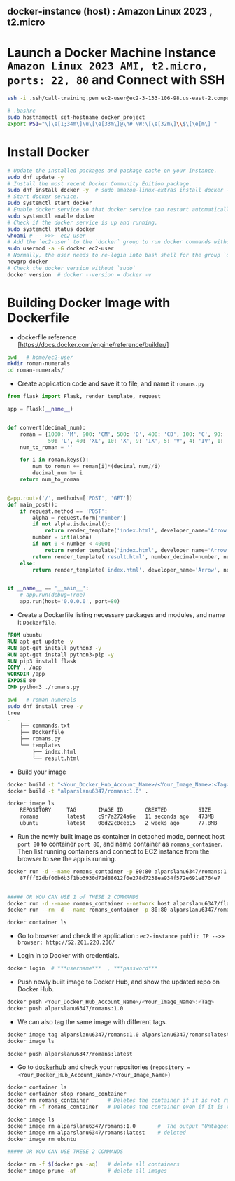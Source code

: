 ## docker-instance (host) : Amazon Linux 2023 , t2.micro ###

# Launch a Docker Machine Instance `Amazon Linux 2023 AMI, t2.micro, ports: 22, 80`  and Connect with SSH

```bash
ssh -i .ssh/call-training.pem ec2-user@ec2-3-133-106-98.us-east-2.compute.amazonaws.com

# .bashrc
sudo hostnamectl set-hostname docker_project
export PS1="\[\e[1;34m\]\u\[\e[33m\]@\h# \W:\[\e[32m\]\\$\[\e[m\] "
```

# Install Docker

```bash
# Update the installed packages and package cache on your instance.
sudo dnf update -y
# Install the most recent Docker Community Edition package.
sudo dnf install docker -y  # sudo amazon-linux-extras install docker -y
# Start docker service.
sudo systemctl start docker
# Enable docker service so that docker service can restart automatically after reboots.
sudo systemctl enable docker
# Check if the docker service is up and running.
sudo systemctl status docker
whoami # --->>>  ec2-user
# Add the `ec2-user` to the `docker` group to run docker commands without using `sudo`
sudo usermod -a -G docker ec2-user
# Normally, the user needs to re-login into bash shell for the group `docker` to be effective, but `newgrp` command can be used activate `docker` group for `ec2-user`, not to re-login into bash shell.
newgrp docker
# Check the docker version without `sudo`
docker version  # docker --version = docker -v
```

# Building Docker Image with Dockerfile

- dockerfile reference
[https://docs.docker.com/engine/reference/builder/]

```bash (home/ec2-user)
pwd   # home/ec2-user
mkdir roman-numerals
cd roman-numerals/
```

- Create application code and save it to file, and name it `romans.py`

```py (romans.py)
from flask import Flask, render_template, request

app = Flask(__name__)


def convert(decimal_num):
    roman = {1000: 'M', 900: 'CM', 500: 'D', 400: 'CD', 100: 'C', 90: 'XC',
             50: 'L', 40: 'XL', 10: 'X', 9: 'IX', 5: 'V', 4: 'IV', 1: 'I'}
    num_to_roman = ''

    for i in roman.keys():
        num_to_roman += roman[i]*(decimal_num//i)
        decimal_num %= i
    return num_to_roman


@app.route('/', methods=['POST', 'GET'])
def main_post():
    if request.method == 'POST':
        alpha = request.form['number']
        if not alpha.isdecimal():
            return render_template('index.html', developer_name='Arrow', not_valid=True)
        number = int(alpha)
        if not 0 < number < 4000:
            return render_template('index.html', developer_name='Arrow', not_valid=True)
        return render_template('result.html', number_decimal=number, number_roman=convert(number), developer_name='Arrow')
    else:
        return render_template('index.html', developer_name='Arrow', not_valid=False)


if __name__ == '__main__':
    # app.run(debug=True)
    app.run(host='0.0.0.0', port=80)
```

- Create a Dockerfile listing necessary packages and modules, and name it `Dockerfile`.

```Dockerfile
FROM ubuntu
RUN apt-get update -y
RUN apt-get install python3 -y
RUN apt-get install python3-pip -y
RUN pip3 install flask
COPY . /app
WORKDIR /app
EXPOSE 80
CMD python3 ./romans.py
```



```bash (pwd : home/ec2-user/roman-numerals)   OR   (pwd : local/roman-numerals)
pwd   # roman-numerals
sudo dnf install tree -y
tree
.
    ├── commands.txt
    ├── Dockerfile
    ├── romans.py
    └── templates
        ├── index.html
        └── result.html
```

- Build your image

```bash (home/ec2-user/roman-numerals)
docker build -t "<Your_Docker_Hub_Account_Name>/<Your_Image_Name>:<Tag>" .
docker build -t "alparslanu6347/romans:1.0" .

docker image ls
    REPOSITORY     TAG       IMAGE ID       CREATED          SIZE
    romans         latest    c9f7a2724a6e   11 seconds ago   473MB
    ubuntu         latest    08d22c0ceb15   2 weeks ago      77.8MB
```

- Run the newly built image as container in detached mode, connect host `port 80` to container `port 80`, and name container as `romans_container`. Then list running containers and connect to EC2 instance from the browser to see the app is running.

```bash (home/ec2-user/roman-numerals)
docker run -d --name romans_container -p 80:80 alparslanu6347/romans:1.0
    87fff02dbf00b6b3f1bb3930d71d88612f0e278d7238ea934f572e691e8764e7


##### OR YOU CAN USE 1 of THESE 2 COMMANDS
docker run -d --name romans_container --network host alparslanu6347/flask-app:2.0  #  host => use network of host/instance = -p 80:80
docker run --rm -d --name romans_container -p 80:80 alparslanu6347/romans:1.0   # When we use --rm with the container, it automatically deletes it when we stop it  (docker container stop romans_container  # when we stop it it will be deleted)

docker container ls
```
- Go to browser and check the application : `ec2-instance public IP -->> browser: http://52.201.220.206/`


- Login in to Docker with credentials.

```bash
docker login  # ***username***  , ***password***
```

- Push newly built image to Docker Hub, and show the updated repo on Docker Hub.

```bash
docker push <Your_Docker_Hub_Account_Name>/<Your_Image_Name>:<Tag>
docker push alparslanu6347/romans:1.0
```

- We can also tag the same image with different tags.

```bash
docker image tag alparslanu6347/romans:1.0 alparslanu6347/romans:latest
docker image ls

docker push alparslanu6347/romans:latest
```

- Go to [dockerhub](https://hub.docker.com/) and check your repositories (`repository = <Your_Docker_Hub_Account_Name>/<Your_Image_Name>`)


```bash (home/ec2-user/roman-numerals)
docker container ls
docker container stop romans_container
docker rm romans_container      # Deletes the container if it is not running   
docker rm -f romans_container   # Deletes the container even if it is running

docker image ls
docker image rm alparslanu6347/romans:1.0       #  The output "Untagged: alparslanu6347/flask-app:2.0" indicates that the specified tag has been unlinked from the image, essentially marking it as unused. As a result, the image is no longer listed under that specific tag..
docker image rm alparslanu6347/romans:latest    # deleted
docker image rm ubuntu

##### OR YOU CAN USE THESE 2 COMMANDS

docker rm -f $(docker ps -aq)   # delete all containers
docker image prune -af          # delete all images
```